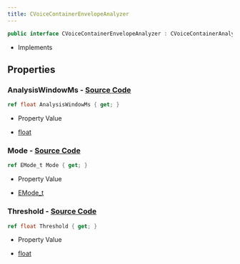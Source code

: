 ```yaml
---
title: CVoiceContainerEnvelopeAnalyzer
---
```


```csharp
public interface CVoiceContainerEnvelopeAnalyzer : CVoiceContainerAnalysisBase, ISchemaClass<CVoiceContainerAnalysisBase>, ISchemaClass<CVoiceContainerEnvelopeAnalyzer>, ISchemaField, ISchemaClass, INativeHandle
```

- Implements

## Properties

### **AnalysisWindowMs** - [Source Code](https://github.com/swiftly-solution/swiftlys2/blob/main/managed/src/SwiftlyS2.Generated/Schemas/Interfaces/CVoiceContainerEnvelopeAnalyzer.cs#L18)

```csharp
ref float AnalysisWindowMs { get; }
```

- Property Value

- [float](https://learn.microsoft.com/dotnet/api/system.single)

### **Mode** - [Source Code](https://github.com/swiftly-solution/swiftlys2/blob/main/managed/src/SwiftlyS2.Generated/Schemas/Interfaces/CVoiceContainerEnvelopeAnalyzer.cs#L16)

```csharp
ref EMode_t Mode { get; }
```

- Property Value

- [EMode_t](/docs/api/shared/schemadefinitions/emode_t)

### **Threshold** - [Source Code](https://github.com/swiftly-solution/swiftlys2/blob/main/managed/src/SwiftlyS2.Generated/Schemas/Interfaces/CVoiceContainerEnvelopeAnalyzer.cs#L20)

```csharp
ref float Threshold { get; }
```

- Property Value

- [float](https://learn.microsoft.com/dotnet/api/system.single)

